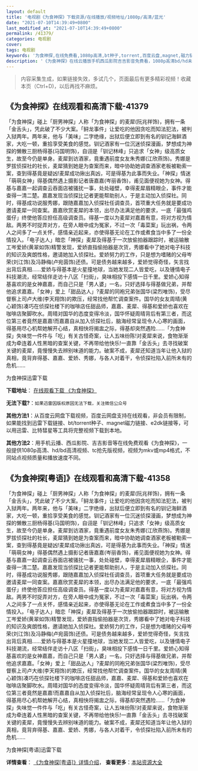 ```yaml
---
layout: default
title: '电视剧《为食神探》下载资源/在线播放/视频地址/1080p/高清/蓝光'
date: "2021-07-10T14:39:49+0800"
last_modified_at: "2021-07-10T14:39:49+0800"
permalink: /41379/
categories: 电视剧
cover:
tags: 电视剧
keywords: '为食神探,在线免费看,1080p高清,bt种子,torrent,百度云盘,magnet,磁力链,迅雷下载资源'
description: '《为食神探》在线云播放手机西瓜影院吉吉影音免费看，1080p高清bd/hd未删减完整版和tc抢先枪版，mkv/mp4格式，附带bt/torrent种子、magnet/磁力链、百度云盘、网盘资源迅雷下载链接'
---
```


>内容采集生成，如果链接失效，多试几个，页面最后有更多精彩视频！收藏本页（Ctrl+D)，以后再找不麻烦。


## 《为食神探》在线观看和高清下载-41379

「为食神探」碰上「厨男神探」人称「为食神探」的麦犀(阮兆祥饰)，拥有一条「金舌头」，凭此破了不少大案。「鲟龙事件」让爱吃的他因贪吃而知法犯法，被判入狱两年。两年来，他与「美味」二字绝缘，出狱后便立即到有名的钏记海鲜酒家，大吃一顿，重拾享受美食的感觉。钏记酒家有一位沉迷侦探漫画，梦想成为神探的懒散三厨杨得基(马国明饰)，自诩是「钏记林峰」只追求「女神」级高质女生，故至今仍是单身。麦犀到访酒家，竟重遇前度女友朱秀娜(江欣燕饰)。秀娜是罗拔侦探社的社长，麦犀猜到她是为查案而来，暗中协助她调查酒家老板被勒索一案，查到得基竟是疑凶!麦犀成功揪出真凶，可是得基为此事而失业。「神探」情迷「萌萌女神」得基偶然遇上摄影记者唐嘉嘉(岑丽香饰)，甫见面便视她为女神。得基与嘉嘉一起调查云吞面店被骚扰一事，处处碰壁，幸得麦犀眉精眼企，事件才能查得一清二楚。嘉嘉发现当侦探比记者更能帮助别人，于是主动加入侦探社。同时，得基成功说服秀娜，跟随嘉嘉加入侦探社任调查员，首项重大任务就是要成功邀请麦犀一同查案。嘉嘉欣赏麦犀的本领，出尽办法满足他的要求，一底「最强鸡蛋仔」终使他答应担任高级调查员。得基一度以为麦犀对嘉嘉有意，将对方视为情敌。两男不时捉弄对方，在旁人眼中成为冤家，不过一次「毒菜案」玩出祸，令两人之间多了一点关怀，感情亲近起来，亦使得基无论在工作或煮食当中多了一份全情投入。「电子达人」暗恋「神探」麦犀及得基于一次放偷拍器跟踪时，被运输散工岑爱娇(黄翠如饰)精警发现，爱娇直指偷拍器是次货，秀娜看中了她对电子科技的知识及爽朗性格，邀请她加入侦探社。爱娇努力的工作，只是想为嗜赌的父母岑荣(刘江饰)及冯静梅(卢宛茵饰)还债。可是债务越来越多，爱娇觉得奇怪，矢言找出背后真相……爱娇与得基本是火星撞地球，当她发现二人皆爱吃，以及锺情电子科技潮流，经常结伴走访十八区「扫街」，臭味相投下感情一日千里。爱娇心知得基喜欢的是女神嘉嘉，而自己只是「男人婆」一名，只好选择与得基做兄弟，并帮他追求嘉嘉。「女神」爱上「甜品达人」?麦犀的同袍兄弟张国华(梁烈唯饰)，受尽督察上司卢大维(李天翔饰)的欺压，经常找他帮忙调查案件。国华的女友周晴(黄心颖饰)凑巧在侦探社楼下的咖啡店任甜品师，嘉嘉、麦犀、得基和爱娇也喜欢在咖啡店聚脚吹水。周晴对国华的态度变得冷淡，国华怀疑周晴背后有第三者，而这位第三者竟然是嘉嘉!而嘉嘉自从加入侦探社后，脑海经常呈现令人心寒的画面，得基用尽心机帮她解开心结，真相快将揭盅之际，得基却突然遇险……「为食神探」失味觉一件件与「吃」有关古怪奇案，让人五味纷陈!对麦犀来说，食物渐渐成为牵连着人性黑暗的查案关键，不再带给他快乐!一直靠「金舌头」去寻找破案关键的麦犀，竟慢慢失去辨别味道的能力。破案不成，麦犀还知道当年让他入狱的真相，竟背弃得基、嘉嘉、爱娇、秀娜，与各人对着干，令侦探社陷入前所未有的危机……


为食神探迅雷下载

**下载地址**： [在线观看下载 《为食神探》](https://www.993dy.com//vod-detail-id-10904.html) 


**无法下载?**：`如果迅雷因版权原因无法下载，关注微信公众号 `

**其他方法1**：从百度云网盘下载视频，百度云网盘支持在线观看，非会员有限制，如果能找到迅雷下载链接、bt/torrent种子、magnet磁力链接、e2dk链接等，可以用迅雷、比特彗星等工具将完整视频下载到本地。

**其他方法2**：用手机云播、西瓜影院、吉吉影音等在线免费观看《为食神探》，一般提供1080p高清、hd/bd高清视频、tc抢先版视频，视频为mkv或mp4格式，不同站点视频质量和播放速度不同。


## 《为食神探[粤语]》在线观看和高清下载-41358

「为食神探」碰上「厨男神探」人称「为食神探」的麦犀(阮兆祥饰)，拥有一条「金舌头」，凭此破了不少大案。「鲟龙事件」让爱吃的他因贪吃而知法犯法，被判入狱两年。两年来，他与「美味」二字绝缘，出狱后便立即到有名的钏记海鲜酒家，大吃一顿，重拾享受美食的感觉。钏记酒家有一位沉迷侦探漫画，梦想成为神探的懒散三厨杨得基(马国明饰)，自诩是「钏记林峰」只追求「女神」级高质女生，故至今仍是单身。麦犀到访酒家，竟重遇前度女友朱秀娜(江欣燕饰)。秀娜是罗拔侦探社的社长，麦犀猜到她是为查案而来，暗中协助她调查酒家老板被勒索一案，查到得基竟是疑凶!麦犀成功揪出真凶，可是得基为此事而失业。「神探」情迷「萌萌女神」得基偶然遇上摄影记者唐嘉嘉(岑丽香饰)，甫见面便视她为女神。得基与嘉嘉一起调查云吞面店被骚扰一事，处处碰壁，幸得麦犀眉精眼企，事件才能查得一清二楚。嘉嘉发现当侦探比记者更能帮助别人，于是主动加入侦探社。同时，得基成功说服秀娜，跟随嘉嘉加入侦探社任调查员，首项重大任务就是要成功邀请麦犀一同查案。嘉嘉欣赏麦犀的本领，出尽办法满足他的要求，一底「最强鸡蛋仔」终使他答应担任高级调查员。得基一度以为麦犀对嘉嘉有意，将对方视为情敌。两男不时捉弄对方，在旁人眼中成为冤家，不过一次「毒菜案」玩出祸，令两人之间多了一点关怀，感情亲近起来，亦使得基无论在工作或煮食当中多了一份全情投入。「电子达人」暗恋「神探」麦犀及得基于一次放偷拍器跟踪时，被运输散工岑爱娇(黄翠如饰)精警发现，爱娇直指偷拍器是次货，秀娜看中了她对电子科技的知识及爽朗性格，邀请她加入侦探社。爱娇努力的工作，只是想为嗜赌的父母岑荣(刘江饰)及冯静梅(卢宛茵饰)还债。可是债务越来越多，爱娇觉得奇怪，矢言找出背后真相……爱娇与得基本是火星撞地球，当她发现二人皆爱吃，以及锺情电子科技潮流，经常结伴走访十八区「扫街」，臭味相投下感情一日千里。爱娇心知得基喜欢的是女神嘉嘉，而自己只是「男人婆」一名，只好选择与得基做兄弟，并帮他追求嘉嘉。「女神」爱上「甜品达人」?麦犀的同袍兄弟张国华(梁烈唯饰)，受尽督察上司卢大维(李天翔饰)的欺压，经常找他帮忙调查案件。国华的女友周晴(黄心颖饰)凑巧在侦探社楼下的咖啡店任甜品师，嘉嘉、麦犀、得基和爱娇也喜欢在咖啡店聚脚吹水。周晴对国华的态度变得冷淡，国华怀疑周晴背后有第三者，而这位第三者竟然是嘉嘉!而嘉嘉自从加入侦探社后，脑海经常呈现令人心寒的画面，得基用尽心机帮她解开心结，真相快将揭盅之际，得基却突然遇险……「为食神探」失味觉一件件与「吃」有关古怪奇案，让人五味纷陈!对麦犀来说，食物渐渐成为牵连着人性黑暗的查案关键，不再带给他快乐!一直靠「金舌头」去寻找破案关键的麦犀，竟慢慢失去辨别味道的能力。破案不成，麦犀还知道当年让他入狱的真相，竟背弃得基、嘉嘉、爱娇、秀娜，与各人对着干，令侦探社陷入前所未有的危机……


为食神探[粤语]迅雷下载

**详情查看**： [《为食神探[粤语]》详情介绍](/movie/41358/)， **查看更多**：[本站资源大全](/movie/t/all/)

